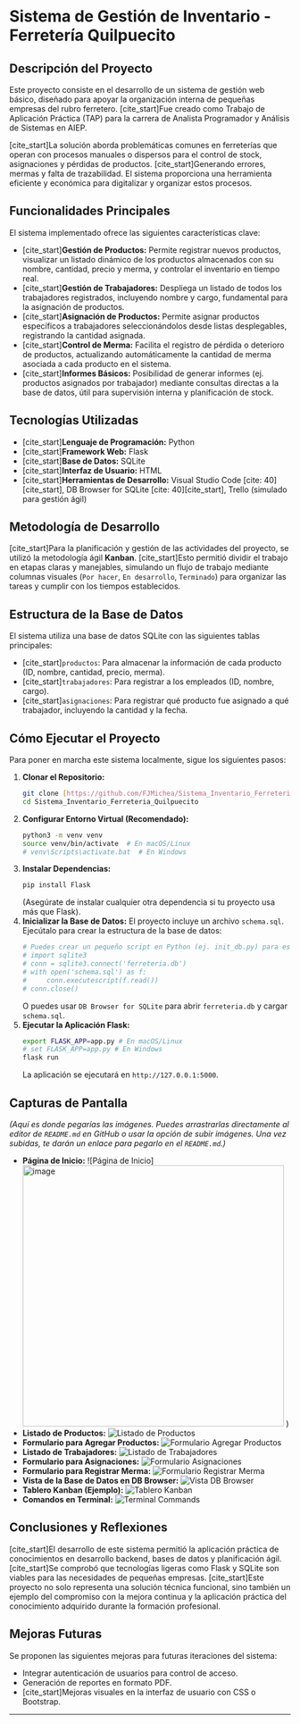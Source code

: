 # Sistema de Gestión de Inventario - Ferretería Quilpuecito

## Descripción del Proyecto

Este proyecto consiste en el desarrollo de un sistema de gestión web básico, diseñado para apoyar la organización interna de pequeñas empresas del rubro ferretero. [cite_start]Fue creado como Trabajo de Aplicación Práctica (TAP) para la carrera de Analista Programador y Análisis de Sistemas en AIEP.

[cite_start]La solución aborda problemáticas comunes en ferreterías que operan con procesos manuales o dispersos para el control de stock, asignaciones y pérdidas de productos. [cite_start]Generando errores, mermas y falta de trazabilidad. El sistema proporciona una herramienta eficiente y económica para digitalizar y organizar estos procesos.

## Funcionalidades Principales

El sistema implementado ofrece las siguientes características clave:

* [cite_start]**Gestión de Productos:** Permite registrar nuevos productos, visualizar un listado dinámico de los productos almacenados con su nombre, cantidad, precio y merma, y controlar el inventario en tiempo real.
* [cite_start]**Gestión de Trabajadores:** Despliega un listado de todos los trabajadores registrados, incluyendo nombre y cargo, fundamental para la asignación de productos.
* [cite_start]**Asignación de Productos:** Permite asignar productos específicos a trabajadores seleccionándolos desde listas desplegables, registrando la cantidad asignada.
* [cite_start]**Control de Merma:** Facilita el registro de pérdida o deterioro de productos, actualizando automáticamente la cantidad de merma asociada a cada producto en el sistema.
* [cite_start]**Informes Básicos:** Posibilidad de generar informes (ej. productos asignados por trabajador) mediante consultas directas a la base de datos, útil para supervisión interna y planificación de stock.

## Tecnologías Utilizadas

* [cite_start]**Lenguaje de Programación:** Python 
* [cite_start]**Framework Web:** Flask 
* [cite_start]**Base de Datos:** SQLite 
* [cite_start]**Interfaz de Usuario:** HTML 
* [cite_start]**Herramientas de Desarrollo:** Visual Studio Code [cite: 40][cite_start], DB Browser for SQLite [cite: 40][cite_start], Trello (simulado para gestión ágil) 

## Metodología de Desarrollo

[cite_start]Para la planificación y gestión de las actividades del proyecto, se utilizó la metodología ágil **Kanban**. [cite_start]Esto permitió dividir el trabajo en etapas claras y manejables, simulando un flujo de trabajo mediante columnas visuales (`Por hacer`, `En desarrollo`, `Terminado`) para organizar las tareas y cumplir con los tiempos establecidos.

## Estructura de la Base de Datos

El sistema utiliza una base de datos SQLite con las siguientes tablas principales:

* [cite_start]`productos`: Para almacenar la información de cada producto (ID, nombre, cantidad, precio, merma).
* [cite_start]`trabajadores`: Para registrar a los empleados (ID, nombre, cargo).
* [cite_start]`asignaciones`: Para registrar qué producto fue asignado a qué trabajador, incluyendo la cantidad y la fecha.

## Cómo Ejecutar el Proyecto

Para poner en marcha este sistema localmente, sigue los siguientes pasos:

1.  **Clonar el Repositorio:**
    ```bash
    git clone [https://github.com/FJMichea/Sistema_Inventario_Ferreteria_Quilpuecito.git](https://github.com/FJMichea/Sistema_Inventario_Ferreteria_Quilpuecito.git)
    cd Sistema_Inventario_Ferreteria_Quilpuecito
    ```
2.  **Configurar Entorno Virtual (Recomendado):**
    ```bash
    python3 -m venv venv
    source venv/bin/activate  # En macOS/Linux
    # venv\Scripts\activate.bat  # En Windows
    ```
3.  **Instalar Dependencias:**
    ```bash
    pip install Flask
    ```
    (Asegúrate de instalar cualquier otra dependencia si tu proyecto usa más que Flask).
4.  **Inicializar la Base de Datos:**
    El proyecto incluye un archivo `schema.sql`. Ejecútalo para crear la estructura de la base de datos:
    ```python
    # Puedes crear un pequeño script en Python (ej. init_db.py) para esto:
    # import sqlite3
    # conn = sqlite3.connect('ferreteria.db')
    # with open('schema.sql') as f:
    #     conn.executescript(f.read())
    # conn.close()
    ```
    O puedes usar `DB Browser for SQLite` para abrir `ferreteria.db` y cargar `schema.sql`.
5.  **Ejecutar la Aplicación Flask:**
    ```bash
    export FLASK_APP=app.py # En macOS/Linux
    # set FLASK_APP=app.py # En Windows
    flask run
    ```
    La aplicación se ejecutará en `http://127.0.0.1:5000`.

## Capturas de Pantalla

*(Aquí es donde pegarías las imágenes. Puedes arrastrarlas directamente al editor de `README.md` en GitHub o usar la opción de subir imágenes. Una vez subidas, te darán un enlace para pegarlo en el `README.md`.)*

* **Página de Inicio:**
    ![Página de Inicio]<img width="468" alt="image" src="https://github.com/user-attachments/assets/c1299b08-59be-4c1e-89f0-b4eeefdb081e" />
) 
* **Listado de Productos:**
    ![Listado de Productos](<img width="468" alt="image" src="https://github.com/user-attachments/assets/efd26cea-a91d-46b5-bd9b-bab43c3c9ebd" />
) 
* **Formulario para Agregar Productos:**
    ![Formulario Agregar Productos](<img width="468" alt="image" src="https://github.com/user-attachments/assets/fc7b07a1-e519-4f46-94c7-378c1956ce52" />
) 
* **Listado de Trabajadores:**
    ![Listado de Trabajadores](<img width="468" alt="image" src="https://github.com/user-attachments/assets/2e242f5c-9261-4406-8cd9-27f7eb7e4fb2" />
) 
* **Formulario para Asignaciones:**
    ![Formulario Asignaciones](<img width="468" alt="image" src="https://github.com/user-attachments/assets/bde79498-9ced-4f55-8154-459e0c202ed5" />
) 
* **Formulario para Registrar Merma:**
    ![Formulario Registrar Merma](<img width="468" alt="image" src="https://github.com/user-attachments/assets/b9ea8a71-47e1-41a5-8b42-3d89c49aa868" />
) 
* **Vista de la Base de Datos en DB Browser:**
    ![Vista DB Browser](<img width="468" alt="image" src="https://github.com/user-attachments/assets/a4d38126-521f-48ca-9270-214e193fc169" />
) 
* **Tablero Kanban (Ejemplo):**
    ![Tablero Kanban](<img width="396" alt="image" src="https://github.com/user-attachments/assets/23c93b4e-e4c0-4a14-804c-05255926a520" />
) 
* **Comandos en Terminal:**
    ![Terminal Commands](<img width="468" alt="image" src="https://github.com/user-attachments/assets/019e4ff7-648a-4030-80ee-d33bdfc0ee77" />
) 


## Conclusiones y Reflexiones

[cite_start]El desarrollo de este sistema permitió la aplicación práctica de conocimientos en desarrollo backend, bases de datos y planificación ágil. [cite_start]Se comprobó que tecnologías ligeras como Flask y SQLite son viables para las necesidades de pequeñas empresas. [cite_start]Este proyecto no solo representa una solución técnica funcional, sino también un ejemplo del compromiso con la mejora continua y la aplicación práctica del conocimiento adquirido durante la formación profesional.

## Mejoras Futuras

Se proponen las siguientes mejoras para futuras iteraciones del sistema:
* Integrar autenticación de usuarios para control de acceso.
* Generación de reportes en formato PDF.
* [cite_start]Mejoras visuales en la interfaz de usuario con CSS o Bootstrap.

---
